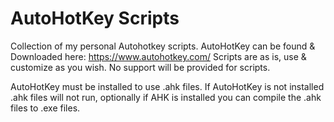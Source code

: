 # AutoHotKey Scripts
Collection of my personal Autohotkey scripts.
AutoHotKey can be found & Downloaded here: https://www.autohotkey.com/
Scripts are as is, use & customize as you wish. No support will be provided for scripts.

AutoHotKey must be installed to use .ahk files. If AutoHotKey is not installed .ahk files will not run, optionally if AHK is installed you can compile the .ahk files to .exe files.

